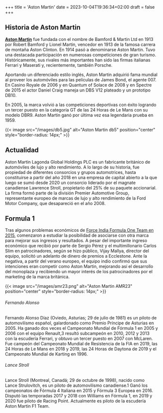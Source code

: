 +++
title = 'Aston Martin'
date = 2023-10-04T19:36:34+02:00
draft = false
+++

## Historia de Aston Martin

**[Aston Martin](https://es.wikipedia.org/wiki/Aston_Martin)** fue fundada con el nombre de Bamford & Martin Ltd en 1913 por Robert Bamford y Lionel Martin, vencedor en 1913 de la famosa carrera de montaña Aston Clinton. En 1914 pasó a denominarse Aston Martin. Tuvo una destacada participación en numerosas competiciones de gran turismo. Históricamente, sus rivales más importantes han sido las firmas italianas Ferrari y Maserati y, recientemente, también Porsche.

Aportando un diferenciado estilo inglés, Aston Martin adquirió fama mundial al proveer los automóviles para las películas de James Bond, el agente 007. En Casino Royale de 2006 y en Quantum of Solace de 2008 y en Spectre de 2015 el actor Daniel Craig maneja un DBS V12 plateado y un prototipo DB10.

En 2005, la marca volvió a las competiciones deportivas con éxito logrando un tercer puesto en la categoría GT de las 24 Horas de Le Mans con su modelo DBR9. Aston Martin ganó por última vez esa legendaria prueba en 1959.

{{< image src="/images/db5.jpg" alt="Aston Martin db5" position="center" style="border-radius: 14px;" >}}

## Actualidad

Aston Martin Lagonda Global Holdings PLC es un fabricante británico de automóviles de lujo y alto rendimiento. A lo largo de su historia, fue propiedad de diferentes consorcios y grupos automotrices, hasta constituirse a partir del año 2018 en una empresa de capital abierto a la que luego se sumó desde 2020 un consorcio liderado por el magnate canadiense Lawrence Stroll, propietario del 25% de su paquete accionarial. La firma formó parte de la división Premier Automotive Group, representante europeo de marcas de lujo y alto rendimiento de la Ford Motor Company, que desapareció en el año 2008.

## Formula 1

Tras algunos problemas económicos de [Force India Formula One Team en 2015](https://en.wikipedia.org/wiki/Force_India), comenzaron a estudiar la posibilidad de asociarse con otra marca para mejorar sus ingresos y resultados. A pesar del importante ingreso económico que recibió por parte de Sergio Pérez y el multimillonario Carlos Slim en patrocinadores, según se hizo público, Vijay Mallya, director del equipo, solicitó un adelanto de dinero de premios a Ecclestone. Ante la negativa, a partir del verano europeo, el equipo indio confirmó que sus intenciones eran competir como Aston Martin, mejorando así el desarrollo del monoplaza y recibiendo un mayor interés de los patrocinadores por el marketing de la marca británica.

{{< image src="/images/amr23.png" alt="Aston Martin AMR23" position="center" style="border-radius: 14px;" >}}


###### Fernando Alonso

Fernando Alonso Díaz (Oviedo, Asturias; 29 de julio de 1981) es un piloto de automovilismo español, galardonado como Premio Príncipe de Asturias en 2005. Ha ganado dos veces el Campeonato Mundial de Fórmula 1 en 2005 y 2006 con el equipo Renault,3​ resultó subcampeón en 2010, 2012 y 2013 con la escudería Ferrari, y obtuvo un tercer puesto en 2007 con McLaren. Fue campeón del Campeonato Mundial de Resistencia de la FIA en 2019, las 24 Horas de Le Mans en 2018 y 2019, las 24 Horas de Daytona de 2019 y el Campeonato Mundial de Karting en 1996.

###### Lance Stroll

Lance Stroll (Montreal, Canadá; 29 de octubre de 1998), nacido como Lance Strulovitch, es un piloto de automovilismo canadiense.1​ Ganó los campeonatos de Fórmula 4 Italiana en 2015 y Fórmula 3 Europea en 2016. Disputó las temporadas 2017 y 2018 con Williams en Fórmula 1, en 2019 y 2020 fue piloto de Racing Point. Actualmente es piloto de la escudería Aston Martin F1 Team.